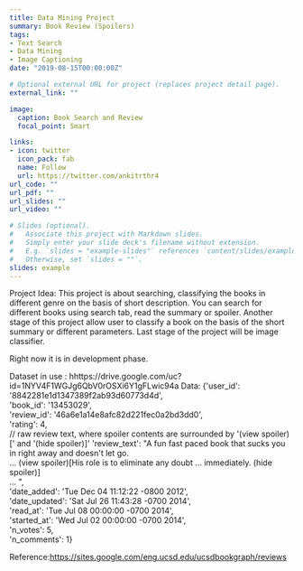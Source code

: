 ```yaml
---
title: Data Mining Project
summary: Book Review (Spoilers)
tags:
- Text Search
- Data Mining
- Image Captioning
date: "2019-08-15T00:00:00Z"

# Optional external URL for project (replaces project detail page).
external_link: ""

image:
  caption: Book Search and Review
  focal_point: Smart

links:
- icon: twitter
  icon_pack: fab
  name: Follow
  url: https://twitter.com/ankitrthr4
url_code: ""
url_pdf: ""
url_slides: ""
url_video: ""

# Slides (optional).
#   Associate this project with Markdown slides.
#   Simply enter your slide deck's filename without extension.
#   E.g. `slides = "example-slides"` references `content/slides/example-slides.md`.
#   Otherwise, set `slides = ""`.
slides: example
---
```

Project Idea:
This project is about searching, classifying the books in different genre on the basis of short description. You can search for different books using search tab, read the summary or spoiler. Another stage of this project allow user to classify a book on the basis of the short summary or different parameters.
Last stage of the project will be image classifier.

Right now it is in development phase.

Dataset in use : hhttps://drive.google.com/uc?id=1NYV4F1WGJg6QbV0rOSXi6Y1gFLwic94a
Data:
{'user_id': '8842281e1d1347389f2ab93d60773d4d',                                                               
 'book_id': '13453029',                                                                                       
 'review_id': '46a6e1a14e8afc82d221fec0a2bd3dd0',                                                             
 'rating': 4,                                                                                                 
// raw review text, where spoiler contents are surrounded by '(view spoiler)[' and '(hide spoiler)]'
 'review_text': "A fun fast paced book that sucks you in right away and doesn't let go.                       
                 ... (view spoiler)[His role is to eliminate any doubt ... immediately. (hide spoiler)]       
                 ... ",                                                                                       
 'date_added': 'Tue Dec 04 11:12:22 -0800 2012',                                                              
 'date_updated': 'Sat Jul 26 11:43:28 -0700 2014',                                                            
 'read_at': 'Tue Jul 08 00:00:00 -0700 2014',                                                                 
 'started_at': 'Wed Jul 02 00:00:00 -0700 2014',                                                              
 'n_votes': 5,                                                                                                
 'n_comments': 1} 

Reference:https://sites.google.com/eng.ucsd.edu/ucsdbookgraph/reviews